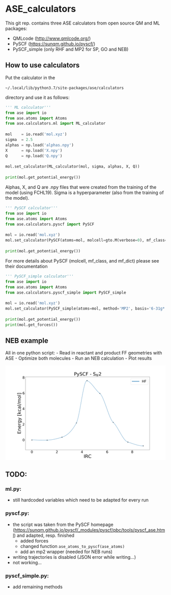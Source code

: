# ASE_calculators

This git rep. contains three ASE calculators from open source QM and ML packages:
 - QMLcode (http://www.qmlcode.org/)
 - PySCF (https://sunqm.github.io/pyscf/)
 - PySCF_simple (only RHF and MP2 for SP, GO and NEB)

## How to use calculators
Put the calculator in the

```~/.local/lib/python3.7/site-packages/ase/calculators ```

directory and use it as follows:

```python
''' ML calculator'''
from ase import io
from ase.atoms import Atoms
from ase.calculators.ml import ML_calculator

mol    = io.read('mol.xyz')
sigma  = 2.5
alphas = np.load('alphas.npy')
X      = np.load('X.npy')
Q      = np.load('Q.npy')

mol.set_calculator(ML_calculator(mol, sigma, alphas, X, Q))

print(mol.get_potential_energy())
```

Alphas, X, and Q are .npy files that were created from the training of the model (using FCHL19).
Sigma is a hyperparameter (also from the training of the model).

```python
''' PySCF calculator'''
from ase import io
from ase.atoms import Atoms
from ase.calculators.pyscf import PySCF

mol = io.read('mol.xyz')
mol.set_calculator(PySCF(atoms=mol, molcell=gto.M(verbose=0), mf_class=scf.RHF, mf_dict={}))

print(mol.get_potential_energy())
```

For more details about PySCF (molcell, mf_class, and mf_dict) please see their documentation

```python
''' PySCF_simple calculator'''
from ase import io
from ase.atoms import Atoms
from ase.calculators.pyscf_simple import PySCF_simple

mol = io.read('mol.xyz')
mol.set_calculator(PySCF_simple(atoms=mol, method='MP2', basis='6-31g*'))

print(mol.get_potential_energy())
print(mol.get_forces())
```

## NEB example
All in one python script:
	- Read in reactant and product FF geometries with ASE
	- Optimize both molecules
	- Run an NEB calculation
	- Plot results

![GitHub Logo](/images/irc.png)

## TODO:

### ml.py:
 - still hardcoded variables which need to be adapted for every run

### pyscf.py:
 - the script was taken from the PySCF homepage (https://sunqm.github.io/pyscf/_modules/pyscf/pbc/tools/pyscf_ase.html) and adapted, resp. finished
 	- added forces
	- changed function ```ase_atoms_to_pyscf(ase_atoms)```
	- add an mp2 wrapper (needed for NEB runs)
- writing trajectories is disabled (JSON error while writing...)
- not working...

### pyscf_simple.py:
 - add remaining methods 
